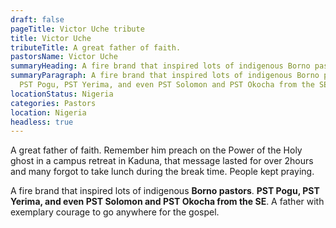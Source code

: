 ```yaml
---
draft: false
pageTitle: Victor Uche tribute
title: Victor Uche
tributeTitle: A great father of faith.
pastorsName: Victor Uche
summaryHeading: A fire brand that inspired lots of indigenous Borno pastors.
summaryParagraph: A fire brand that inspired lots of indigenous Borno pastors.
  PST Pogu, PST Yerima, and even PST Solomon and PST Okocha from the SE
locationStatus: Nigeria
categories: Pastors
location: Nigeria
headless: true
---
```

A great father of faith. Remember him preach on the Power of the Holy ghost in a campus retreat in Kaduna, that message lasted for over 2hours and many forgot to take lunch during the break time. People kept praying. 


A fire brand that inspired lots of indigenous **Borno pastors**. **PST Pogu, PST Yerima, and even PST Solomon and PST Okocha from the SE**. A father with exemplary courage to go anywhere for the gospel.